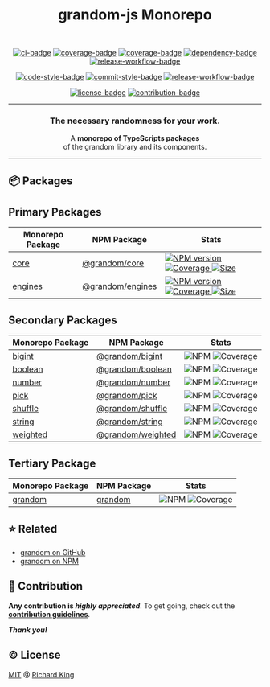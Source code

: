 <h1 align="center">
  grandom-js Monorepo
</h1>

<br />

<!-- Badges - 1st row -->
<p align="center">
  <!-- CI badge -->
  <a href="https://github.com/grandom-library/grandom-js/actions?query=workflow%3ACI"><img src="https://github.com/grandom-library/grandom-js/workflows/CI/badge.svg" alt="ci-badge"></a>
  <!-- Code quality badge -->
  <a href="https://www.codefactor.io/repository/github/grandom-library/grandom-js"><img src="https://img.shields.io/codefactor/grade/github/grandom-library/grandom-js?label=Quality&logo=codefactor&logoColor=white" alt="coverage-badge"></a>
  <!-- Code maintainability badge -->
  <a href="https://codeclimate.com/github/grandom-library/grandom-js"><img src="https://img.shields.io/codeclimate/maintainability/grandom-library/grandom-js?label=Maintainability&logo=codeclimate&logoColor=white" alt="coverage-badge"></a>
  <!-- Dependency badge -->
  <a href="https://github.com/grandom-library/grandom-js/pulls?q=is%3Apr+is%3Aopen+label%3Adependencies"><img src="https://img.shields.io/badge/Dependencies-✔-brightgreen.svg?logo=dependabot" alt="dependency-badge"></a>
  <!-- Security badge -->
  <a href="https://socket.dev/dashboard/org/gh/grandom-library/repo/grandom-js"><img src="https://img.shields.io/badge/Security-✔-brightgreen.svg?logo=auth0&logoColor=white" alt="release-workflow-badge"></a>
</p>

<!-- Badges - 2nd row -->
<p align="center">
  <!-- Code style badge -->
  <a href="https://www.npmjs.com/package/ts-standard"><img src="https://img.shields.io/badge/Code-TS--Standard-3178C6.svg?logo=typescript&logoColor=white" alt="code-style-badge"></a>
  <!-- Commit style badge -->
  <a href="https://github.com/semantic-release/semantic-release/blob/master/CONTRIBUTING.md#commit-message-guidelines"><img src="https://img.shields.io/badge/Commit-Conventional_Commits-EF7B4D.svg?logo=git&logoColor=white" alt="commit-style-badge"></a>
  <!-- Release workflow badge -->
  <a href="https://semantic-release.gitbook.io/semantic-release"><img src="https://img.shields.io/badge/Release-Semantic_Release-ED2B88.svg?logo=semanticweb&logoColor=white" alt="release-workflow-badge"></a>    
</p>

<!-- Badges - 3rd row -->
<p align="center">
  <!-- License badge -->
  <a href="https://github.com/grandom-library/grandom-js/blob/main/LICENSE"><img src="https://img.shields.io/badge/License-MIT-brightgreen.svg?logo=github" alt="license-badge"></a>
  <!-- Contribution badge -->
  <a href="https://github.com/grandom-library/grandom-js/blob/main/.github/CONTRIBUTING.md"><img src="https://img.shields.io/badge/PRs-Welcome!-brightgreen.svg?logo=git&logoColor=white" alt="contribution-badge"></a>
</p>

---

<h3 align="center">
  The necessary randomness for your work.
</h3>

<p align="center">
  A <b>monorepo of TypeScripts packages</b><br/> of the grandom library and its components.
</p>

---

## 📦 Packages

## Primary Packages

<table>
  <thead>
    <tr>
      <th>Monorepo Package</th>
      <th>NPM Package</th>
      <th>Stats</th>
    </tr>
  </thead>
  <tbody>
    <tr>
      <td>
        <a href="https://github.com/grandom-library/grandom-js/tree/main/packages/core">core</a>
      </td>
      <td>
        <a href="https://www.npmjs.com/package/@grandom/core">@grandom/core</a>
      </td>
      <td>
        <a href="https://www.npmjs.com/package/@grandom/core">
          <img src="https://img.shields.io/npm/v/%40grandom/core?color=brightgreen&logo=npm" alt="NPM version">
        </a>
        <a href="https://app.codecov.io/gh/grandom-library/grandom-js/tree/main/packages">
          <img src="https://img.shields.io/codecov/c/github/grandom-library/grandom-js?flag=grandom-core&logo=codecov&logoColor=white" alt="Coverage">
        </a>
        <a href="https://bundlephobia.com/package/@grandom/core">
          <img src="https://img.shields.io/bundlephobia/minzip/%40grandom/core?label=min%2Bgzipped&color=green&logo=semanticweb&logoColor=white" alt="Size">
        </a>
      </td>
    </tr>
    <tr>
      <td>
        <a href="https://github.com/grandom-library/grandom-js/tree/main/packages/engines">engines</a>
      </td>
      <td>
        <a href="https://www.npmjs.com/package/@grandom/engines">@grandom/engines</a>
      </td>
      <td>
        <a href="https://www.npmjs.com/package/@grandom/engines">
          <img src="https://img.shields.io/npm/v/%40grandom/engines?color=brightgreen&logo=npm" alt="NPM version">
        </a>
        <a href="https://app.codecov.io/gh/grandom-library/grandom-js/tree/main/packages">
          <img src="https://img.shields.io/codecov/c/github/grandom-library/grandom-js?flag=grandom-engines&logo=codecov&logoColor=white" alt="Coverage">
        </a>
        <a href="https://bundlephobia.com/package/@grandom/engines">
          <img src="https://img.shields.io/bundlephobia/minzip/%40grandom/engines?label=min%2Bgzipped&color=green&logo=semanticweb&logoColor=white" alt="Size">
        </a>
      </td>
    </tr>
  </tbody>
</table>

## Secondary Packages

| Monorepo Package | NPM Package | Stats |
| ---------------- | ----------- | ----- |
| [bigint][url-gh-bigint] | [@grandom/bigint][url-npm-bigint] | ![NPM][url-b-bigint-ver] ![Coverage][url-b-bigint-cov]
| [boolean][url-gh-boolean] | [@grandom/boolean][url-npm-boolean] | ![NPM][url-b-boolean-ver] ![Coverage][url-b-boolean-cov]
| [number][url-gh-number] | [@grandom/number][url-npm-number] | ![NPM][url-b-number-ver] ![Coverage][url-b-number-cov]
| [pick][url-gh-pick] | [@grandom/pick][url-npm-pick] | ![NPM][url-b-pick-ver] ![Coverage][url-b-pick-cov]
| [shuffle][url-gh-shuffle] | [@grandom/shuffle][url-npm-shuffle] | ![NPM][url-b-shuffle-ver] ![Coverage][url-b-shuffle-cov]
| [string][url-gh-string] | [@grandom/string][url-npm-string] | ![NPM][url-b-string-ver] ![Coverage][url-b-string-cov]
| [weighted][url-gh-weighted] | [@grandom/weighted][url-npm-weighted] | ![NPM][url-b-weighted-ver] ![Coverage][url-b-weighted-cov]

## Tertiary Package

| Monorepo Package | NPM Package | Stats |
| ---------------- | ----------- | ----- |
| [grandom][url-gh-grandom] | [grandom][url-npm-grandom] | ![NPM][url-b-grandom-ver] ![Coverage][url-b-grandom-cov]

## ⭐ Related

- [grandom on GitHub](https://github.com/grandom-library)
- [grandom on NPM](https://www.npmjs.com/search?q=keywords:grandom)

## 🍻 Contribution

**Any contribution is ***highly appreciated*****. To get going, check out the [**contribution guidelines**][url-contrib-doc].

***Thank you!***

## ©️ License

[MIT][url-license-doc] @ [Richard King](https://richrdkng.com)

<!--- References =============================================================================== -->

<!--- URLs -->
[url-license-doc]: https://github.com/grandom-library/grandom-js/blob/main/LICENSE
[url-contrib-doc]: https://github.com/grandom-library/grandom-js/blob/main/.github/CONTRIBUTING.md

<!-- Primary packages -->
[url-gh-core]: https://github.com/grandom-library/grandom-js/tree/main/packages/core
[url-npm-core]: https://www.npmjs.com/package/@grandom/core
[url-b-core-ver]: https://img.shields.io/npm/v/%40grandom/core?color=brightgreen&logo=npm
[url-b-core-cov]: https://img.shields.io/codecov/c/github/grandom-library/grandom-js?flag=grandom-core&logo=codecov&logoColor=white

[url-gh-engines]: https://github.com/grandom-library/grandom-js/tree/main/packages/engines
[url-npm-engines]: https://www.npmjs.com/package/@grandom/engines
[url-b-engines-ver]: https://img.shields.io/npm/v/%40grandom/engines?color=brightgreen&logo=npm
[url-b-engines-cov]: https://img.shields.io/codecov/c/github/grandom-library/grandom-js?flag=grandom-engines&logo=codecov&logoColor=white

<!--- Secondary Packages -->
[url-gh-bigint]: https://github.com/grandom-library/grandom-js/tree/main/packages/bigint
[url-npm-bigint]: https://www.npmjs.com/package/@grandom/bigint
[url-b-bigint-ver]: https://img.shields.io/npm/v/%40grandom/bigint?color=brightgreen&logo=npm
[url-b-bigint-cov]: https://img.shields.io/codecov/c/github/grandom-library/grandom-js?flag=grandom-bigint&logo=codecov&logoColor=white

[url-gh-boolean]: https://github.com/grandom-library/grandom-js/tree/main/packages/boolean
[url-npm-boolean]: https://www.npmjs.com/package/@grandom/boolean
[url-b-boolean-ver]: https://img.shields.io/npm/v/%40grandom/boolean?color=brightgreen&logo=npm
[url-b-boolean-cov]: https://img.shields.io/codecov/c/github/grandom-library/grandom-js?flag=grandom-boolean&logo=codecov&logoColor=white

[url-gh-number]: https://github.com/grandom-library/grandom-js/tree/main/packages/number
[url-npm-number]: https://www.npmjs.com/package/@grandom/number
[url-b-number-ver]: https://img.shields.io/npm/v/%40grandom/number?color=brightgreen&logo=npm
[url-b-number-cov]: https://img.shields.io/codecov/c/github/grandom-library/grandom-js?flag=grandom-number&logo=codecov&logoColor=white

[url-gh-pick]: https://github.com/grandom-library/grandom-js/tree/main/packages/pick
[url-npm-pick]: https://www.npmjs.com/package/@grandom/pick
[url-b-pick-ver]: https://img.shields.io/npm/v/%40grandom/pick?color=brightgreen&logo=npm
[url-b-pick-cov]: https://img.shields.io/codecov/c/github/grandom-library/grandom-js?flag=grandom-pick&logo=codecov&logoColor=white

[url-gh-shuffle]: https://github.com/grandom-library/grandom-js/tree/main/packages/shuffle
[url-npm-shuffle]: https://www.npmjs.com/package/@grandom/shuffle
[url-b-shuffle-ver]: https://img.shields.io/npm/v/%40grandom/shuffle?color=brightgreen&logo=npm
[url-b-shuffle-cov]: https://img.shields.io/codecov/c/github/grandom-library/grandom-js?flag=grandom-shuffle&logo=codecov&logoColor=white

[url-gh-string]: https://github.com/grandom-library/grandom-js/tree/main/packages/string
[url-npm-string]: https://www.npmjs.com/package/@grandom/string
[url-b-string-ver]: https://img.shields.io/npm/v/%40grandom/string?color=brightgreen&logo=npm
[url-b-string-cov]: https://img.shields.io/codecov/c/github/grandom-library/grandom-js?flag=grandom-string&logo=codecov&logoColor=white

[url-gh-weighted]: https://github.com/grandom-library/grandom-js/tree/main/packages/weighted
[url-npm-weighted]: https://www.npmjs.com/package/@grandom/weighted
[url-b-weighted-ver]: https://img.shields.io/npm/v/%40grandom/weighted?color=brightgreen&logo=npm
[url-b-weighted-cov]: https://img.shields.io/codecov/c/github/grandom-library/grandom-js?flag=grandom-weighted&logo=codecov&logoColor=white

<!--- Tertiary Package -->
[url-gh-grandom]: https://github.com/grandom-library/grandom-js/tree/main/packages/grandom
[url-npm-grandom]: https://www.npmjs.com/package/grandom
[url-b-grandom-ver]: https://img.shields.io/npm/v/grandom?color=brightgreen&logo=npm
[url-b-grandom-cov]: https://img.shields.io/codecov/c/github/grandom-library/grandom-js?flag=grandom&logo=codecov&logoColor=white

